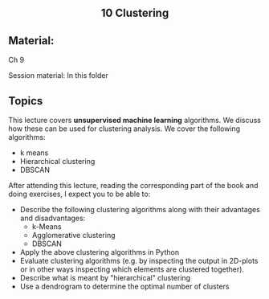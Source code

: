 <h2 align="center">10 Clustering</h2>

## Material:

Ch 9

Session material: In this folder


## Topics
This lecture covers **unsupervised machine learning** algorithms. We discuss how these can be used for clustering analysis. We cover the following algorithms:

- k means
- Hierarchical clustering
- DBSCAN

After attending this lecture, reading the corresponding part of the book and doing exercises, I expect you to be able to:

- Describe the following clustering algorithms along with their advantages and disadvantages:
  - k-Means
  - Agglomerative clustering
  - DBSCAN
- Apply the above clustering algorithms in Python
- Evaluate clustering algorithms (e.g. by inspecting the output in 2D-plots or in other ways inspecting which elements are clustered together).
- Describe what is meant by "hierarchical" clustering
- Use a dendrogram to determine the optimal number of clusters

